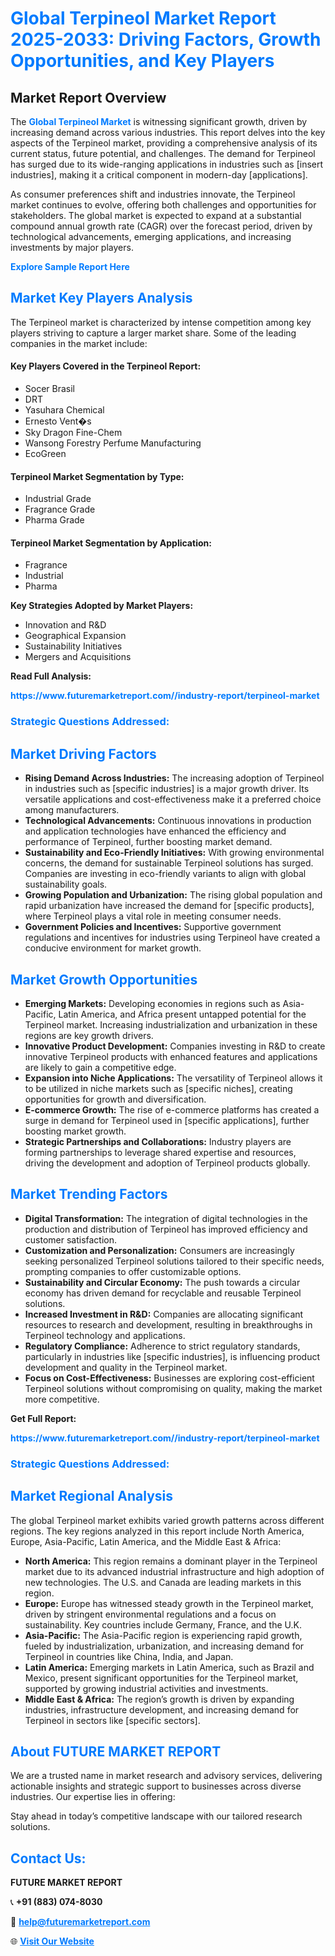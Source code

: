 <h1 style="color: #007BFF;">Global Terpineol Market Report 2025-2033: Driving Factors, Growth Opportunities, and Key Players</h1>

<section id="overview">
<h2>Market Report Overview</h2>
<p>The <a href="https://www.futuremarketreport.com//industry-report/terpineol-market" style="color: #007BFF; text-decoration: none;"><strong>Global Terpineol Market</strong></a> is witnessing significant growth, driven by increasing demand across various industries. This report delves into the key aspects of the Terpineol market, providing a comprehensive analysis of its current status, future potential, and challenges. The demand for Terpineol has surged due to its wide-ranging applications in industries such as [insert industries], making it a critical component in modern-day [applications].</p>
<p>As consumer preferences shift and industries innovate, the Terpineol market continues to evolve, offering both challenges and opportunities for stakeholders. The global market is expected to expand at a substantial compound annual growth rate (CAGR) over the forecast period, driven by technological advancements, emerging applications, and increasing investments by major players.</p>
</section>

<section id="overview">
<p><a href="https://www.futuremarketreport.com//request-sample/reportId=46769" style="color: #007BFF; text-decoration: none;"><strong>Explore Sample Report Here</strong></a></p>
</section>

<section id="key-players">
<h2 style="color: #007BFF;">Market Key Players Analysis</h2>
<p>The Terpineol market is characterized by intense competition among key players striving to capture a larger market share. Some of the leading companies in the market include:</p>
<h4>Key Players Covered in the Terpineol Report:</h4>
<ul><li>Socer Brasil</li><li>DRT</li><li>Yasuhara Chemical</li><li>Ernesto Vent�s</li><li>Sky Dragon Fine-Chem</li><li>Wansong Forestry Perfume Manufacturing</li><li>EcoGreen</li></ul>
<h4>Terpineol Market Segmentation by Type:</h4>
<ul><li>Industrial Grade</li><li>Fragrance Grade</li><li>Pharma Grade</li></ul>

<h4>Terpineol Market Segmentation by Application:</h4>
<ul><li>Fragrance</li><li>Industrial</li><li>Pharma</li></ul>
<p><strong>Key Strategies Adopted by Market Players:</strong></p>
<ul>
<li>Innovation and R&D</li>
<li>Geographical Expansion</li>
<li>Sustainability Initiatives</li>
<li>Mergers and Acquisitions</li>
</ul>
</section>

<section>
<p><strong>Read Full Analysis: </strong></p><a href="https://www.futuremarketreport.com//industry-report/terpineol-market" style="color: #007BFF; text-decoration: none;"><strong>https://www.futuremarketreport.com//industry-report/terpineol-market</strong></a>
<h3 style="color: #007BFF;">Strategic Questions Addressed:</h3>
</section>

<section id="driving-factors">
<h2 style="color: #007BFF;">Market Driving Factors</h2>
<ul>
<li><strong>Rising Demand Across Industries:</strong> The increasing adoption of Terpineol in industries such as [specific industries] is a major growth driver. Its versatile applications and cost-effectiveness make it a preferred choice among manufacturers.</li>
<li><strong>Technological Advancements:</strong> Continuous innovations in production and application technologies have enhanced the efficiency and performance of Terpineol, further boosting market demand.</li>
<li><strong>Sustainability and Eco-Friendly Initiatives:</strong> With growing environmental concerns, the demand for sustainable Terpineol solutions has surged. Companies are investing in eco-friendly variants to align with global sustainability goals.</li>
<li><strong>Growing Population and Urbanization:</strong> The rising global population and rapid urbanization have increased the demand for [specific products], where Terpineol plays a vital role in meeting consumer needs.</li>
<li><strong>Government Policies and Incentives:</strong> Supportive government regulations and incentives for industries using Terpineol have created a conducive environment for market growth.</li>
</ul>
</section>

<section id="growth-opportunities">
<h2 style="color: #007BFF;">Market Growth Opportunities</h2>
<ul>
<li><strong>Emerging Markets:</strong> Developing economies in regions such as Asia-Pacific, Latin America, and Africa present untapped potential for the Terpineol market. Increasing industrialization and urbanization in these regions are key growth drivers.</li>
<li><strong>Innovative Product Development:</strong> Companies investing in R&D to create innovative Terpineol products with enhanced features and applications are likely to gain a competitive edge.</li>
<li><strong>Expansion into Niche Applications:</strong> The versatility of Terpineol allows it to be utilized in niche markets such as [specific niches], creating opportunities for growth and diversification.</li>
<li><strong>E-commerce Growth:</strong> The rise of e-commerce platforms has created a surge in demand for Terpineol used in [specific applications], further boosting market growth.</li>
<li><strong>Strategic Partnerships and Collaborations:</strong> Industry players are forming partnerships to leverage shared expertise and resources, driving the development and adoption of Terpineol products globally.</li>
</ul>
</section>

<section id="trending-factors">
<h2 style="color: #007BFF;">Market Trending Factors</h2>
<ul>
<li><strong>Digital Transformation:</strong> The integration of digital technologies in the production and distribution of Terpineol has improved efficiency and customer satisfaction.</li>
<li><strong>Customization and Personalization:</strong> Consumers are increasingly seeking personalized Terpineol solutions tailored to their specific needs, prompting companies to offer customizable options.</li>
<li><strong>Sustainability and Circular Economy:</strong> The push towards a circular economy has driven demand for recyclable and reusable Terpineol solutions.</li>
<li><strong>Increased Investment in R&D:</strong> Companies are allocating significant resources to research and development, resulting in breakthroughs in Terpineol technology and applications.</li>
<li><strong>Regulatory Compliance:</strong> Adherence to strict regulatory standards, particularly in industries like [specific industries], is influencing product development and quality in the Terpineol market.</li>
<li><strong>Focus on Cost-Effectiveness:</strong> Businesses are exploring cost-efficient Terpineol solutions without compromising on quality, making the market more competitive.</li>
</ul>
</section>

<section>
<p><strong>Get Full Report: </strong></p><a href="https://www.futuremarketreport.com//industry-report/terpineol-market" style="color: #007BFF; text-decoration: none;"><strong>https://www.futuremarketreport.com//industry-report/terpineol-market</strong></a>
<h3 style="color: #007BFF;">Strategic Questions Addressed:</h3>
</section>


<section id="regional-analysis">
<h2 style="color: #007BFF;">Market Regional Analysis</h2>
<p>The global Terpineol market exhibits varied growth patterns across different regions. The key regions analyzed in this report include North America, Europe, Asia-Pacific, Latin America, and the Middle East & Africa:</p>
<ul>
<li><strong>North America:</strong> This region remains a dominant player in the Terpineol market due to its advanced industrial infrastructure and high adoption of new technologies. The U.S. and Canada are leading markets in this region.</li>
<li><strong>Europe:</strong> Europe has witnessed steady growth in the Terpineol market, driven by stringent environmental regulations and a focus on sustainability. Key countries include Germany, France, and the U.K.</li>
<li><strong>Asia-Pacific:</strong> The Asia-Pacific region is experiencing rapid growth, fueled by industrialization, urbanization, and increasing demand for Terpineol in countries like China, India, and Japan.</li>
<li><strong>Latin America:</strong> Emerging markets in Latin America, such as Brazil and Mexico, present significant opportunities for the Terpineol market, supported by growing industrial activities and investments.</li>
<li><strong>Middle East & Africa:</strong> The region’s growth is driven by expanding industries, infrastructure development, and increasing demand for Terpineol in sectors like [specific sectors].</li>
</ul>
</section>

<footer>
<h2 style="color: #007BFF;">About FUTURE MARKET REPORT</h2>
<p>We are a trusted name in market research and advisory services, delivering actionable insights and strategic support to businesses across diverse industries. Our expertise lies in offering:</p>

<p>Stay ahead in today’s competitive landscape with our tailored research solutions.</p>

<h2 style="color: #007BFF;">Contact Us:</h2>
<p><strong>FUTURE MARKET REPORT</strong></p>
<p>📞 <strong>+91 (883) 074-8030</strong></p>
<p>📧 <strong><a href="mailto:help@futuremarketreport.com" style="color: #007BFF;">help@futuremarketreport.com</a></strong></p>
<p>🌐 <strong><a href="https://www.futuremarketreport.com/" style="color: #007BFF;">Visit Our Website</a></strong></p>
</footer>